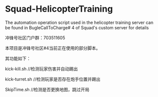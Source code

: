 # Squad-HelicopterTraining
The automation operation script used in the helicopter training server can be found in BugleCallToCharge# 4 of Squad's custom server for details

冲锋号社区门户群：703511605

本项目是冲锋号社区#4当前正在使用的部分脚本。



其功能如下：

kick-kill.sh   //检测玩家伤害并自动踢出

kick-turret.sh  //检测玩家是否存在炮手位置并踢出

SkipTime.sh   //检测是否更换地图，跳过开局

